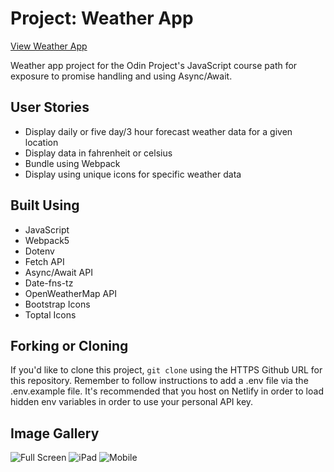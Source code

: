 # Project: Weather App

[View Weather App](https://odin-weatherly.netlify.app/)

Weather app project for the Odin Project's JavaScript course path for exposure to promise handling and using Async/Await.

## User Stories

- Display daily or five day/3 hour forecast weather data for a given location
- Display data in fahrenheit or celsius
- Bundle using Webpack
- Display using unique icons for specific weather data

## Built Using

- JavaScript
- Webpack5
- Dotenv
- Fetch API
- Async/Await API
- Date-fns-tz
- OpenWeatherMap API
- Bootstrap Icons
- Toptal Icons

## Forking or Cloning

If you'd like to clone this project, `git clone` using the HTTPS Github URL for this repository. Remember to follow instructions to add a .env file via the .env.example file. It's recommended that you host on Netlify in order to load hidden env variables in order to use your personal API key.

## Image Gallery

![Full Screen](https://res.cloudinary.com/angelrodriguez/image/upload/v1676477650/Odin%20Weather%20App/fullscreen.png 'full screen')
![iPad](https://res.cloudinary.com/angelrodriguez/image/upload/v1676477649/Odin%20Weather%20App/responsive.png 'ipad screen')
![Mobile](https://res.cloudinary.com/angelrodriguez/image/upload/v1676477649/Odin%20Weather%20App/mobile.png 'mobile screen')
